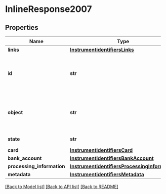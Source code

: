 # InlineResponse2007

## Properties
Name | Type | Description | Notes
------------ | ------------- | ------------- | -------------
**links** | [**InstrumentidentifiersLinks**](InstrumentidentifiersLinks.md) |  | [optional] 
**id** | **str** | Unique identification number assigned by CyberSource to the submitted request. | [optional] 
**object** | **str** | Describes type of token. For example: customer, paymentInstrument or instrumentIdentifier. | [optional] 
**state** | **str** | Current state of the token. | [optional] 
**card** | [**InstrumentidentifiersCard**](InstrumentidentifiersCard.md) |  | [optional] 
**bank_account** | [**InstrumentidentifiersBankAccount**](InstrumentidentifiersBankAccount.md) |  | [optional] 
**processing_information** | [**InstrumentidentifiersProcessingInformation**](InstrumentidentifiersProcessingInformation.md) |  | [optional] 
**metadata** | [**InstrumentidentifiersMetadata**](InstrumentidentifiersMetadata.md) |  | [optional] 

[[Back to Model list]](../README.md#documentation-for-models) [[Back to API list]](../README.md#documentation-for-api-endpoints) [[Back to README]](../README.md)


